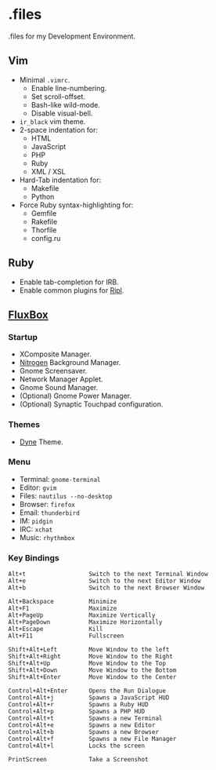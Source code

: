 # .files

.files for my Development Environment.

## Vim

* Minimal `.vimrc`.
  * Enable line-numbering.
  * Set scroll-offset.
  * Bash-like wild-mode.
  * Disable visual-bell.
* `ir_black` vim theme.
* 2-space indentation for:
  * HTML
  * JavaScript
  * PHP
  * Ruby
  * XML / XSL
* Hard-Tab indentation for:
  * Makefile
  * Python
* Force Ruby syntax-highlighting for:
  * Gemfile
  * Rakefile
  * Thorfile
  * config.ru

## Ruby

* Enable tab-completion for IRB.
* Enable common plugins for [Ripl](https://github.com/cldwalker/ripl#readme).

## [FluxBox](http://fluxbox.org/)

### Startup

* XComposite Manager.
* [Nitrogen](http://projects.l3ib.org/nitrogen/) Background Manager.
* Gnome Screensaver.
* Network Manager Applet.
* Gnome Sound Manager.
* (Optional) Gnome Power Manager.
* (Optional) Synaptic Touchpad configuration.

### Themes

* [Dyne](http://box-look.org/content/show.php/Dyne?content=61999) Theme.

### Menu

* Terminal:
    `gnome-terminal`
* Editor:
    `gvim`
* Files:
    `nautilus --no-desktop`
* Browser:
    `firefox`
* Email:
    `thunderbird`
* IM:
    `pidgin`
* IRC:
    `xchat`
* Music:
    `rhythmbox`

### Key Bindings

    Alt+t                  Switch to the next Terminal Window
    Alt+e                  Switch to the next Editor Window
    Alt+b                  Switch to the next Browser Window
    
    Alt+Backspace          Minimize
    Alt+F1                 Maximize
    Alt+PageUp             Maximize Vertically
    Alt+PageDown           Maximize Horizontally
    Alt+Escape             Kill
    Alt+F11                Fullscreen
    
    Shift+Alt+Left         Move Window to the left
    Shift+Alt+Right        Move Window to the Right
    Shift+Alt+Up           Move Window to the Top
    Shift+Alt+Down         Move Window to the Bottom
    Shift+Alt+Enter        Move Window to the Center

    Control+Alt+Enter      Opens the Run Dialogue
    Control+Alt+j          Spawns a JavaScript HUD
    Control+Alt+r          Spawns a Ruby HUD
    Control+Alt+p          Spawns a PHP HUD
    Control+Alt+t          Spawns a new Terminal
    Control+Alt+e          Spawns a new Editor
    Control+Alt+b          Spawns a new Browser
    Control+Alt+f          Spawns a new File Manager
    Control+Alt+l          Locks the screen

    PrintScreen            Take a Screenshot


